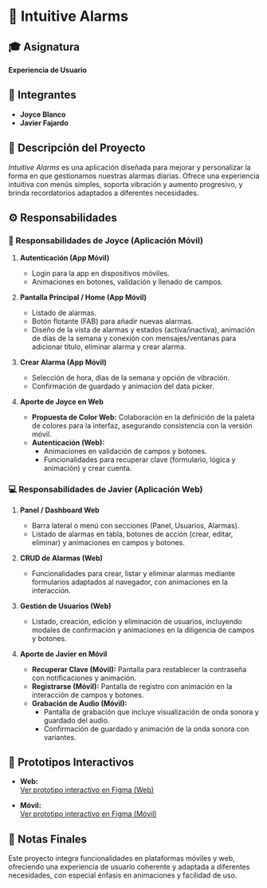 # :bell: Intuitive Alarms

## :mortar_board: Asignatura
**Experiencia de Usuario**

## :busts_in_silhouette: Integrantes
- **Joyce Blanco**
- **Javier Fajardo**

## :book: Descripción del Proyecto
*Intuitive Alarms* es una aplicación diseñada para mejorar y personalizar la forma en que gestionamos nuestras alarmas diarias. Ofrece una experiencia intuitiva con menús simples, soporta vibración y aumento progresivo, y brinda recordatorios adaptados a diferentes necesidades.

## :gear: Responsabilidades

### :iphone: Responsabilidades de Joyce (Aplicación Móvil)
1. **Autenticación (App Móvil)**  
   - Login para la app en dispositivos móviles.  
   - Animaciones en botones, validación y llenado de campos.

2. **Pantalla Principal / Home (App Móvil)**  
   - Listado de alarmas.  
   - Botón flotante (FAB) para añadir nuevas alarmas.  
   - Diseño de la vista de alarmas y estados (activa/inactiva), animación de días de la semana y conexión con mensajes/ventanas para adicionar título, eliminar alarma y crear alarma.

3. **Crear Alarma (App Móvil)**  
   - Selección de hora, días de la semana y opción de vibración.  
   - Confirmación de guardado y animación del data picker.

4. **Aporte de Joyce en Web**  
   - **Propuesta de Color Web:** Colaboración en la definición de la paleta de colores para la interfaz, asegurando consistencia con la versión móvil.  
   - **Autenticación (Web):**  
     - Animaciones en validación de campos y botones.  
     - Funcionalidades para recuperar clave (formulario, lógica y animación) y crear cuenta.

### :computer: Responsabilidades de Javier (Aplicación Web)
1. **Panel / Dashboard Web**  
   - Barra lateral o menú con secciones (Panel, Usuarios, Alarmas).  
   - Listado de alarmas en tabla, botones de acción (crear, editar, eliminar) y animaciones en campos y botones.

2. **CRUD de Alarmas (Web)**  
   - Funcionalidades para crear, listar y eliminar alarmas mediante formularios adaptados al navegador, con animaciones en la interacción.

3. **Gestión de Usuarios (Web)**  
   - Listado, creación, edición y eliminación de usuarios, incluyendo modales de confirmación y animaciones en la diligencia de campos y botones.

4. **Aporte de Javier en Móvil**  
   - **Recuperar Clave (Móvil):** Pantalla para restablecer la contraseña con notificaciones y animación.  
   - **Registrarse (Móvil):** Pantalla de registro con animación en la interacción de campos y botones.  
   - **Grabación de Audio (Móvil):**  
     - Pantalla de grabación que incluye visualización de onda sonora y guardado del audio.  
     - Confirmación de guardado y animación de la onda sonora con variantes.

## 🔗 Prototipos Interactivos

- **Web:**  
  [Ver prototipo interactivo en Figma (Web)](https://www.figma.com/proto/6YLozqUZBhY0rLTRCMRaS1/web-intuitive-alarms-interactivo?node-id=54623-3149&t=G57RPmTfVMAseA8y-0&scaling=min-zoom&content-scaling=fixed&page-id=6%3A3&starting-point-node-id=559%3A33339)

- **Móvil:**  
  [Ver prototipo interactivo en Figma (Móvil)](https://www.figma.com/proto/tsXBwjDG1QVqnta8M1WYhh/Intuitive-Alarms-Iterativo-(3)?node-id=56768-1522&t=9uJDxpVp2yMkVPJn-0&scaling=scale-down&content-scaling=fixed&page-id=1%3A1632&starting-point-node-id=56768%3A1460)


## :rocket: Notas Finales
Este proyecto integra funcionalidades en plataformas móviles y web, ofreciendo una experiencia de usuario coherente y adaptada a diferentes necesidades, con especial énfasis en animaciones y facilidad de uso.







